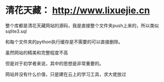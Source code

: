 # 清花天藏： http://www.lixuejie.cn

整个库都是清花天藏网站的源码，我是直接整个文件夹push上来的，所以类似sqlite3.sql

和每个文件夹的python执行缓存是不需要的可以直接删除。

虽然网站的精美和完整程度不高

但是对于初学者来说，其中的思想是非常重要的。

网站并没有什么价值，只是建在云上的学习工具，求大佬放过
